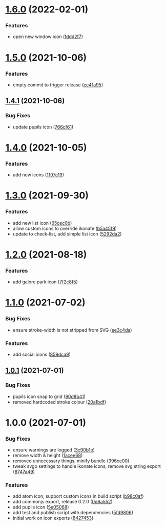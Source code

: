 # [1.6.0](https://github.com/Atom-Learning/icons/compare/v1.5.0...v1.6.0) (2022-02-01)


### Features

* open new window icon ([fddd2f7](https://github.com/Atom-Learning/icons/commit/fddd2f7b4da1965b8da02ae08a57ae906c64c64f))

# [1.5.0](https://github.com/Atom-Learning/icons/compare/v1.4.1...v1.5.0) (2021-10-06)


### Features

* empty commit to trigger release ([ec41a95](https://github.com/Atom-Learning/icons/commit/ec41a9501ff18582b9ab828744defa5764c09633))

## [1.4.1](https://github.com/Atom-Learning/icons/compare/v1.4.0...v1.4.1) (2021-10-06)


### Bug Fixes

* update pupils icon ([766cf61](https://github.com/Atom-Learning/icons/commit/766cf61c3ccb5c821cbd28b8497db5b176438a85))

# [1.4.0](https://github.com/Atom-Learning/icons/compare/v1.3.0...v1.4.0) (2021-10-05)


### Features

* add new icons ([1107c19](https://github.com/Atom-Learning/icons/commit/1107c1974f8780c61afcadbd470b991e95bbe001))

# [1.3.0](https://github.com/Atom-Learning/icons/compare/v1.2.0...v1.3.0) (2021-09-30)


### Features

* add new list icon ([65cec0b](https://github.com/Atom-Learning/icons/commit/65cec0b1fc2fa88092314514e37e20275e396dcd))
* allow custom icons to override ikonate ([b5a45f9](https://github.com/Atom-Learning/icons/commit/b5a45f99c4a595601ef4265c1d7e0df5afd763ba))
* update to check-list, add simple list icon ([5292da2](https://github.com/Atom-Learning/icons/commit/5292da22bddb060daf584661133e540397761f36))

# [1.2.0](https://github.com/Atom-Learning/icons/compare/v1.1.0...v1.2.0) (2021-08-18)


### Features

* add galore park icon ([7f2c8f5](https://github.com/Atom-Learning/icons/commit/7f2c8f59bd8d43ae0b424d83f9a990d67c77f791))

# [1.1.0](https://github.com/Atom-Learning/icons/compare/v1.0.1...v1.1.0) (2021-07-02)


### Bug Fixes

* ensure stroke-width is not stripped from SVG ([ee3c4da](https://github.com/Atom-Learning/icons/commit/ee3c4da664dddc825528034780a69fdf4b94b1a1))


### Features

* add social icons ([859dca9](https://github.com/Atom-Learning/icons/commit/859dca9bb6b95af08b56431e4d16caf86da6fb4b))

## [1.0.1](https://github.com/Atom-Learning/icons/compare/v1.0.0...v1.0.1) (2021-07-01)


### Bug Fixes

* pupils icon snap to grid ([90d8b41](https://github.com/Atom-Learning/icons/commit/90d8b4128ed7ff5d1f41b8c3a585d38cff5abe09))
* removed hardcoded stroke colour ([20a1bdf](https://github.com/Atom-Learning/icons/commit/20a1bdf77a5f159f0c5d0b5e3827c12b31ef4119))

# 1.0.0 (2021-07-01)


### Bug Fixes

* ensure warnings are logged ([3c90b1b](https://github.com/Atom-Learning/icons/commit/3c90b1b8939b6108a2d258ad4d881cb8f61f07e7))
* remove width & height ([1acee68](https://github.com/Atom-Learning/icons/commit/1acee68b8fa8500eeac21164d2d49773feaaec0a))
* removed unnecessary things, minify bundle ([396ce00](https://github.com/Atom-Learning/icons/commit/396ce00dc63fde97557b725c4e20f329e344f19b))
* tweak svgo settings to handle ikonate icons, remove svg string export ([8747a49](https://github.com/Atom-Learning/icons/commit/8747a494778c315119169fdbc5bf303064d547ea))


### Features

* add atom icon, support custom icons in build script ([b98c0af](https://github.com/Atom-Learning/icons/commit/b98c0af76f584e808bde751d09da8da5ede66aea))
* add commonjs export, release 0.2.0 ([0d6a552](https://github.com/Atom-Learning/icons/commit/0d6a552e6f9ff9fb901cbb42ab1762ef1dba3211))
* add pupils icon ([5e05068](https://github.com/Atom-Learning/icons/commit/5e0506862ef29a664208a0a5eeb860ec17c73c3e))
* add test and publish script with dependencies ([5fd9806](https://github.com/Atom-Learning/icons/commit/5fd98064c8109cefe9abaecc4c8181fd02b5cd36))
* initial work on icon exports ([8427453](https://github.com/Atom-Learning/icons/commit/8427453ac3216710aca3500a30367c924a91536a))
